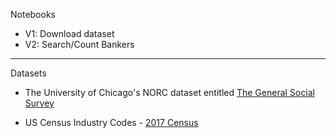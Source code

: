 Notebooks

* V1: Download dataset
* V2: Search/Count Bankers

- - - - 

Datasets

* The University of Chicago's NORC dataset entitled [The General Social Survey](https://gss.norc.org)

*  US Census Industry Codes - [2017 Census](https://www.bls.gov/tus/iocodes/census17icodes.pdf)

